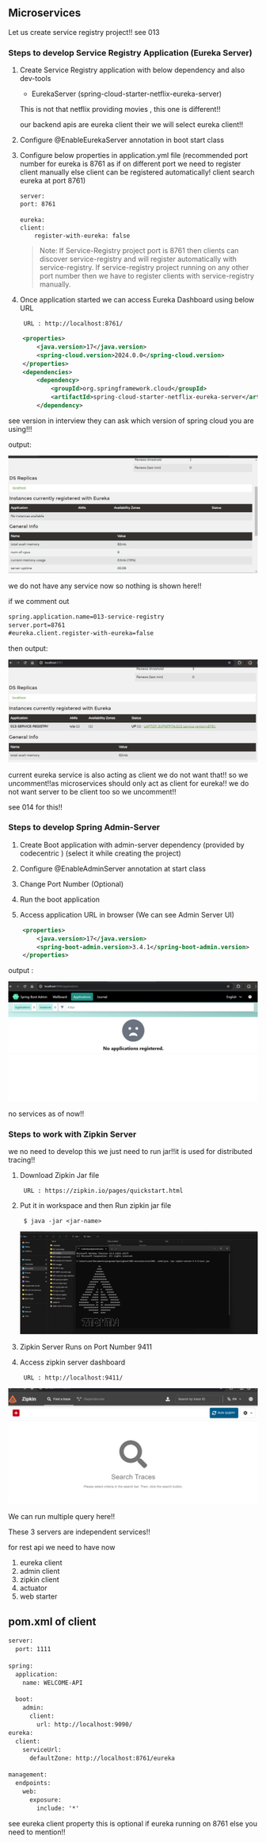 ## Microservices

Let us create service registry project!!
see 013 
### Steps to develop Service Registry Application (Eureka Server)


1) Create Service Registry application with below dependency and also dev-tools

	 - EurekaServer (spring-cloud-starter-netflix-eureka-server)

    This is not that netflix providing movies , this one is different!! 

    our backend apis are eureka client their we will select eureka client!!

2) Configure @EnableEurekaServer annotation in boot start class

3) Configure below properties in application.yml file (recommended port number for eureka is 8761 as if on different port we need to register client manually else client can be registered automatically! client search eureka at port 8761)

    ```text
    server:
    port: 8761
    
    eureka:
    client:
        register-with-eureka: false
    ```
    >Note: If Service-Registry project port is 8761 then clients can discover service-registry and will register automatically with service-registry. If service-registry project running on any other port number then we have to register clients with service-registry manually.

4) Once application started we can access Eureka Dashboard using below URL

		URL : http://localhost:8761/


```xml
	<properties>
		<java.version>17</java.version>
		<spring-cloud.version>2024.0.0</spring-cloud.version>
	</properties>
	<dependencies>
		<dependency>
			<groupId>org.springframework.cloud</groupId>
			<artifactId>spring-cloud-starter-netflix-eureka-server</artifactId>
		</dependency>
```

see version in interview they can ask which version of spring cloud you are using!!!

output:

![alt text](image.png)

we do not have any service now so nothing is shown here!!

if we comment out 


```xml
spring.application.name=013-service-registry
server.port=8761
#eureka.client.register-with-eureka=false
```

then output:

![alt text](image-1.png)

current eureka service is also acting as client we do not want that!! so we uncomment!!as microservices should only act as client for eureka!! we do not want server to be client too so we uncomment!!

see 014 for this!!

### Steps to develop Spring Admin-Server


1) Create Boot application with admin-server dependency (provided by codecentric )
	(select it while creating the project)

2) Configure @EnableAdminServer annotation at start class

3) Change Port Number (Optional)

4) Run the boot application

5) Access application URL in browser (We can see Admin Server UI)

```xml
	<properties>
		<java.version>17</java.version>
		<spring-boot-admin.version>3.4.1</spring-boot-admin.version>
	</properties>
```

output :

![alt text](image-2.png)

no services as of now!!

### Steps to work with Zipkin Server
we no need to develop this we just need to run jar!!it is used for distributed tracing!!

1) Download Zipkin Jar file 

		URL : https://zipkin.io/pages/quickstart.html

2) Put it in workspace and then Run zipkin jar file 

		$ java -jar <jar-name>

	![alt text](image-3.png)
3) Zipkin Server Runs on Port Number 9411

4) Access zipkin server dashboard

		URL : http://localhost:9411/

![alt text](image-4.png)

We can run multiple query here!!

These 3 servers are independent services!!

for rest api we need to have now
1. eureka client
2. admin client
3. zipkin client
4. actuator
5. web starter

## pom.xml of client
```xml
server:
  port: 1111

spring:
  application:
    name: WELCOME-API

  boot:
    admin:
      client:
        url: http://localhost:9090/
eureka:
  client:
    serviceUrl:
      defaultZone: http://localhost:8761/eureka

management:
  endpoints:
    web:
      exposure:
        include: '*'
```

see eureka client property this is optional if eureka running on 8761 else you need to mention!! 











